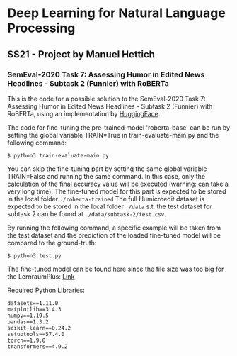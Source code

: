 # Deep Learning for Natural Language Processing

## SS21 - Project by Manuel Hettich

### SemEval-2020 Task 7: Assessing Humor in Edited News Headlines - Subtask 2 (Funnier) with RoBERTa

This is the code for a possible solution to the SemEval-2020 Task 7: Assessing Humor in Edited News Headlines - Subtask
2 (Funnier) with RoBERTa, using an implementation
by [HuggingFace](https://huggingface.co/transformers/model_doc/roberta.html).

The code for fine-tuning the pre-trained model 'roberta-base' can be run by setting the global variable TRAIN=True in
train-evaluate-main.py and the following command:

`$ python3 train-evaluate-main.py`

You can skip the fine-tuning part by setting the same global variable TRAIN=False and running the same command. In this
case, only the calculation of the final accuracy value will be executed (warning: can take a very long time). The
fine-tuned model for this part is expected to be stored in the local folder `./roberta-trained`
The full Humicroedit dataset is expected to be stored in the local folder `./data` s.t. the test dataset for subtask 2 
can be found at `./data/subtask-2/test.csv`.

By running the following command, a specific example will be taken from the test dataset and the prediction of the
loaded fine-tuned model will be compared to the ground-truth:

`$ python3 test.py`

The fine-tuned model can be found here since the file size was too big for the LernraumPlus: [Link](https://uni-bielefeld.sciebo.de/s/2gb0amFEwcBFVGn)

Required Python Libraries:

```
datasets==1.11.0
matplotlib==3.4.3
numpy==1.19.5
pandas==1.3.2
scikit-learn==0.24.2
setuptools==57.4.0
torch==1.9.0
transformers==4.9.2
```
